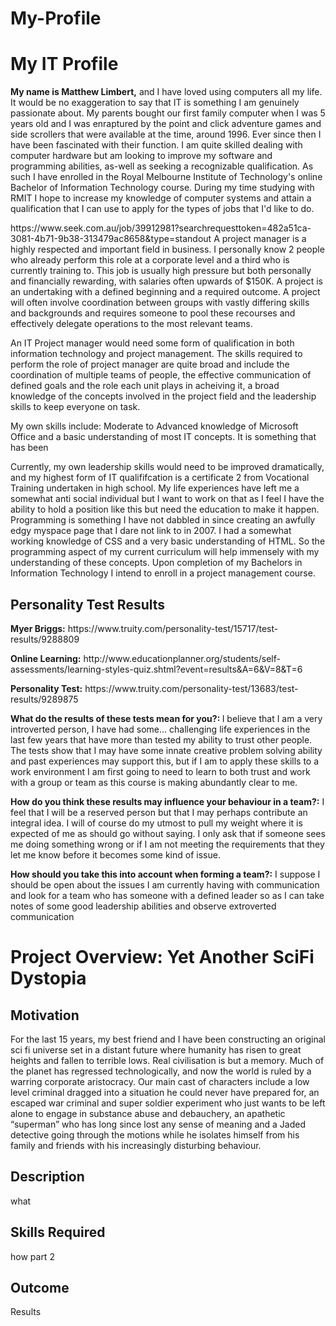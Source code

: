 # My-Profile
<!DOCTYPE html>
<html>
<body>

<h1>My IT Profile</h1>
<p><b>My name is Matthew Limbert,</b> and I have loved using computers all my life. It would be no exaggeration to say that IT is something I am genuinely passionate about. My parents bought our first family computer when I was 5 years old and I was enraptured by the point and click adventure games and side scrollers that were available at the time, around 1996. Ever since then I have been fascinated with their function. I am quite skilled dealing with computer hardware but am looking to improve my software and programming abilities, as-well as seeking a recognizable qualification. As such I have enrolled in the Royal Melbourne Institute of Technology's online Bachelor of Information Technology course. During my time studying with RMIT I hope to increase my knowledge of computer systems and attain a qualification that I can use to apply for the types of jobs that I'd like to do.</p>
<p>https://www.seek.com.au/job/39912981?searchrequesttoken=482a51ca-3081-4b71-9b38-313479ac8658&type=standout
A project manager is a highly respected and important field in business. I personally know 2 people who already perform this role at a corporate level and a third who is currently training to. This job is usually high pressure but both personally and financially rewarding, with salaries often upwards of $150K. A project is an undertaking with a defined beginning and a required outcome. A project will often involve coordination between groups with vastly differing skills and backgrounds and requires someone to pool these recourses and effectively delegate operations to the most relevant teams.</p>
<p>An IT Project manager would need some form of qualification in both information technology and project management. The skills required to perform the role of project manager are quite broad and include the coordination of multiple teams of people, the effective communication of defined goals and the role each unit plays in acheiving it, a broad knowledge of the concepts involved in the project field and the leadership skills to keep everyone on task.</p>
<p>My own skills include: Moderate to Advanced knowledge of Microsoft Office and a basic understanding of most IT concepts. It is something that has been</p>
<p>Currently, my own leadership skills would need to be improved dramatically, and my highest form of IT qualififcation is a certificate 2 from Vocational Training undertaken in high school. My life experiences have left me a somewhat anti social individual but I want to work on that as I feel I have the ability to hold a position like this but need the education to make it happen. Programming is something I have not dabbled in since creating an awfully edgy myspace page that I dare not link to in 2007. I had a somewhat working knowledge of CSS and a very basic understanding of HTML. So the programming aspect of my current curriculum will help immensely with my understanding of these concepts. Upon completion of my Bachelors in Information Technology I intend to enroll in a project management course.</p>
<h2>Personality Test Results</h2>
<b>Myer Briggs:</b> 
https://www.truity.com/personality-test/15717/test-results/9288809</p>
<p><b>Online Learning:</b>
http://www.educationplanner.org/students/self-assessments/learning-styles-quiz.shtml?event=results&A=6&V=8&T=6</p>
<p><b>Personality Test:</b>
https://www.truity.com/personality-test/13683/test-results/9289875</p>
<p><b>What do the results of these tests mean for you?: </b> I believe that I am a very introverted person, I have had some... challenging life experiences in the last few years that have more than tested my ability to trust other people. The tests show that I may have some innate  creative problem solving ability and past experiences may support this, but if I am to apply these skills to a work environment I am first going to need to learn to both trust and work with a group or team as this course is making abundantly clear to me.</p>
<p><b>How do you think these results may influence your behaviour in a team?:</b> I feel that I will be a reserved person but that I may perhaps contribute an integral idea. I will of course do my utmost to pull my weight where it is expected of me as should go without saying. I only ask that if someone sees me doing something wrong or if I am not meeting the requirements that they let me know before it becomes some kind of issue.</p>
<p><b>How should you take this into account when forming a team?:</b> I suppose I should be open about the issues I am currently having with communication and look for a team who has someone with a defined leader so as I can take notes of some good leadership abilities and observe extroverted communication</p> 
<h1>Project Overview: Yet Another SciFi Dystopia</h1>
<h2>Motivation</h2>
<p>For the last 15 years, my best friend and I have been constructing an original sci fi universe set in a distant future where humanity has risen to great heights and fallen to terrible lows. Real civilisation is but a memory. Much of the planet has regressed technologically, and now the world is ruled by a warring corporate aristocracy. Our main cast of characters include a low level criminal dragged into a situation he could never have prepared for, an escaped war criminal and super soldier experiment who just wants to be left alone to engage in substance abuse and debauchery, an apathetic “superman” who has long since lost any sense of meaning and a Jaded detective going through the motions while he isolates himself from his family and friends with his increasingly disturbing behaviour. </p>
<h2>Description</h2>
<p>what</p>
<h2>Skills Required</h2>
<p>how part 2</p>
<h2>Outcome</h2>
<p>Results</p>
